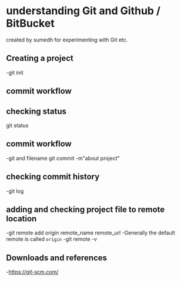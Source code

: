 # understanding Git and Github / BitBucket

created by sumedh for experimenting with Git etc.

## Creating a project

-git init

## commit workflow

## checking status

git status

## commit workflow

-git and filename
git commit -m"about project"

## checking commit history

-git log

## adding and checking project file to remote location

-git remote add origin remote_name remote_url
-Generally the default remote is called `origin`
-git remote -v

## Downloads and references

-https://git-scm.com/
